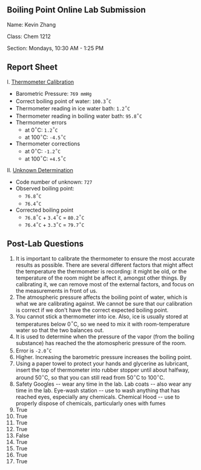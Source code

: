 ## Boiling Point Online Lab Submission

Name: Kevin Zhang

Class: Chem 1212 

Section: Mondays, 10:30 AM - 1:25 PM

## Report Sheet 

I. <u>Thermometer Calibration</u>

- Barometric Pressure: `769 mmHg`
- Correct boiling point of water: `100.3`$^{\circ}$`C` 
- Thermometer reading in ice water bath: `1.2`$^{\circ{}}$`C`
- Thermometer reading in boiling water bath: `95.8`$^{\circ{}}$`C`
- Thermometer errors
  -  at 0$^{\circ{}}$C: `1.2`$^{\circ{}}$`C`
  - at 100$^{\circ{}}$C: `-4.5`$^{\circ{}}$`C`
- Thermometer corrections
  - at 0$^{\circ{}}$C: `-1.2`$^{\circ{}}$`C`
  - at 100$^{\circ{}}$C: `+4.5`$^{\circ{}}$`C`

II. <u>Unknown Determination</u>

- Code number of unknown: `727`
- Observed boiling point: 
  - `76.8`$^{\circ{}}$`C`
  - `76.4`$^{\circ{}}$`C`
- Corrected boiling point
  - `76.8`$^{\circ{}}$`C` + `3.4`$^{\circ{}}$`C` = `80.2`$^{\circ{}}$`C`
  - `76.4`$^{\circ{}}$`C` + `3.3`$^{\circ{}}$`C` = `79.7`$^{\circ{}}$`C`

## Post-Lab Questions

1. It is important to calibrate the thermometer to ensure the most accurate results as possible. There are several different factors that might affect the temperature the thermometer is recording: it might be old, or the temperature of the room might be affect it, amongst other things. By calibrating it, we can remove most of the external factors, and focus on the measurements in front of us. 
2. The atmospheric pressure affects the boiling point of water, which is what we are calibrating against. We cannot be sure that our calibration is correct if we don't have the correct expected boiling point.
3. You cannot stick a thermometer into ice. Also, ice is usually stored at temperatures below 0$^{\circ{}}$C, so we need to mix it with room-temperature water so that the two balances out.
4. It is used to determine when the pressure of the vapor (from the boiling substance) has reached the the atomospheric pressure of the room.
5. Error is `-2.0`$^{\circ{}}$`C`
6. Higher. Increasing the barometric pressure increases the boiling point.
7. Using a paper towel to protect your hands and glycerine as lubricant, insert the top of thermometer into rubber stopper until about halfway, around 50$^{\circ{}}$C, so that you can still read from 50$^{\circ{}}$C to 100$^{\circ{}}$C.
8. Safety Googles -- wear any time in the lab. Lab coats -- also wear any time in the lab. Eye-wash station -- use to wash anything that has reached eyes, especially any chemicals. Chemical Hood -- use to properly dispose of chemicals, particularly ones with fumes
9. True
10. True
11. True
12. True
13. False
14. True
15. True
16. True
17. True